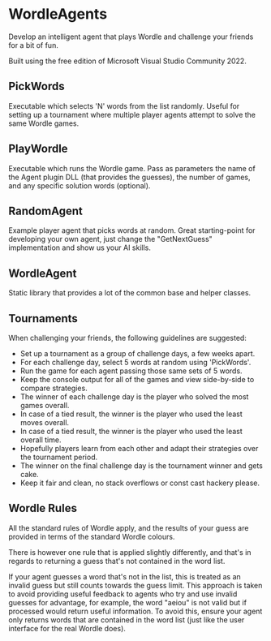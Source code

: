 # WordleAgents

Develop an intelligent agent that plays Wordle and challenge your friends for a bit of fun.

Built using the free edition of Microsoft Visual Studio Community 2022.

## PickWords
Executable which selects 'N' words from the list randomly. Useful for setting up a tournament where multiple player agents attempt to solve the same Wordle games.

## PlayWordle
Executable which runs the Wordle game. Pass as parameters the name of the Agent plugin DLL (that provides the guesses), the number of games, and any specific solution words (optional).

## RandomAgent
Example player agent that picks words at random. Great starting-point for developing your own agent, just change the "GetNextGuess" implementation and show us your AI skills.

## WordleAgent
Static library that provides a lot of the common base and helper classes.

## Tournaments
When challenging your friends, the following guidelines are suggested:
- Set up a tournament as a group of challenge days, a few weeks apart.
- For each challenge day, select 5 words at random using 'PickWords'.
- Run the game for each agent passing those same sets of 5 words.
- Keep the console output for all of the games and view side-by-side to compare strategies.
- The winner of each challenge day is the player who solved the most games overall.
- In case of a tied result, the winner is the player who used the least moves overall.
- In case of a tied result, the winner is the player who used the least overall time.
- Hopefully players learn from each other and adapt their strategies over the tournament period.
- The winner on the final challenge day is the tournament winner and gets cake.
- Keep it fair and clean, no stack overflows or const cast hackery please.

## Wordle Rules
All the standard rules of Wordle apply, and the results of your guess are provided in terms of the standard Wordle colours.

There is however one rule that is applied slightly differently, and that's in regards to returning a guess that's not contained in the word list.

If your agent guesses a word that's not in the list, this is treated as an invalid guess but still counts towards the guess limit. This approach is taken to avoid providing useful feedback to agents who try and use invalid guesses for advantage, for example, the word "aeiou" is not valid but if processed would return useful information.
To avoid this, ensure your agent only returns words that are contained in the word list (just like the user interface for the real Wordle does).

